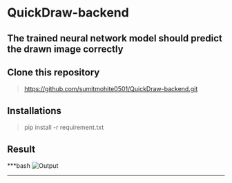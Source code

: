 # QuickDraw-backend
## The trained neural network model should predict the drawn image correctly

## Clone this repository

> https://github.com/sumitmohite0501/QuickDraw-backend.git

## Installations 
 > pip install -r requirement.txt
 
 ## Result 
 ***bash
 ![Output]()
 ***
 
